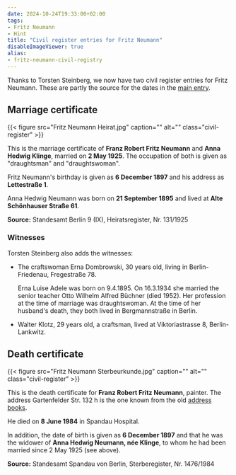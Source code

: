 ```yaml
---
date: 2024-10-24T19:33:00+02:00
tags:
- Fritz Neumann
- Hint
title: "Civil register entries for Fritz Neumann"
disableImageViewer: true
alias:
- fritz-neumann-civil-registry
---
```


Thanks to Torsten Steinberg, we now have two civil register entries for Fritz Neumann. These are partly the source for the dates in the [main entry](/post/fritz-neumann-spandauer-volksblatt-19-2-1972/).

## Marriage certificate

{{< figure src="Fritz Neumann Heirat.jpg" caption="" alt="" class="civil-register" >}}

This is the marriage certificate of **Franz Robert Fritz Neumann** and **Anna Hedwig Klinge**, married on **2 May 1925**. The occupation of both is given as "draughtsman" and "draughtswoman".

Fritz Neumann's birthday is given as **6 December 1897** and his address as **Lettestraße 1**.

Anna Hedwig Neumann was born on **21 September 1895** and lived at **Alte Schönhauser Straße 61**.

**Source:** Standesamt Berlin 9 (IX), Heiratsregister, Nr. 131/1925

### Witnesses

Torsten Steinberg also adds the witnesses:
* The craftswoman Erna Dombrowski, 30 years old, living in Berlin-Friedenau, Fregestraße 78.

  Erna Luise Adele was born on 9.4.1895. On 16.3.1934 she married the senior teacher Otto Wilhelm Alfred Büchner (died 1952). Her profession at the time of marriage was draughtswoman. At the time of her husband's death, they both lived in Bergmannstraße in Berlin.
* Walter Klotz, 29 years old, a craftsman, lived at Viktoriastrasse 8, Berlin-Lankwitz.

## Death certificate

{{< figure src="Fritz Neumann Sterbeurkunde.jpg" caption="" alt="" class="civil-register" >}}

This is the death certificate for **Franz Robert Fritz Neumann**, painter. The address Gartenfelder Str. 132 h is the one known from the old [address books](/post/fritz-neumann-address-book-berlin/).

He died on **8 June 1984** in Spandau Hospital.

In addition, the date of birth is given as **6 December 1897** and that he was the widower of **Anna Hedwig Neumann, née Klinge**, to whom he had been married since 2 May 1925 (see above).

**Source:** Standesamt Spandau von Berlin, Sterberegister, Nr. 1476/1984
